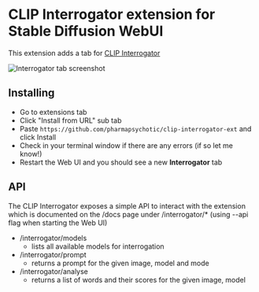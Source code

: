 # CLIP Interrogator extension for Stable Diffusion WebUI

This extension adds a tab for [CLIP Interrogator](https://github.com/pharmapsychotic/clip-interrogator)



![Interrogator tab screenshot](https://github.com/pharmapsychotic/clip-interrogator-ext/raw/main/images/prompt_tab.png)


## Installing

* Go to extensions tab
* Click "Install from URL" sub tab
* Paste `https://github.com/pharmapsychotic/clip-interrogator-ext` and click Install
* Check in your terminal window if there are any errors (if so let me know!)
* Restart the Web UI and you should see a new **Interrogator** tab


## API

The CLIP Interrogator exposes a simple API to interact with the extension which is 
documented on the /docs page under /interrogator/* (using --api flag when starting the Web UI)
* /interrogator/models
  * lists all available models for interrogation
* /interrogator/prompt
  * returns a prompt for the given image, model and mode
* /interrogator/analyse
  * returns a list of words and their scores for the given image, model